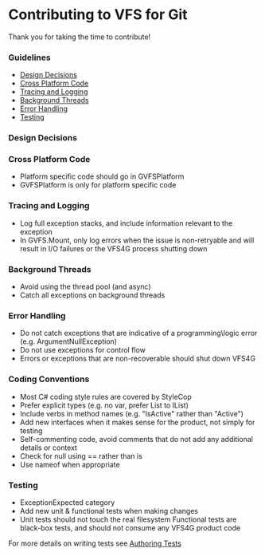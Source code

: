 # Contributing to VFS for Git

Thank you for taking the time to contribute!

### Guidelines

* [Design Decisions](#design-decisions)
* [Cross Platform Code](#cross-platform-code)
* [Tracing and Logging](#tracing-and-logging)
* [Background Threads](#background-threads)
* [Error Handling](#error-handling)
* [Testing](#testing)

### Design Decisions

### Cross Platform Code

- Platform specific code should go in GVFSPlatform
- GVFSPlatform is only for platform specific code

### Tracing and Logging

- Log full exception stacks, and include information relevant to the exception
- In GVFS.Mount, only log errors when the issue is non-retryable and will result in I/O failures or the VFS4G process shutting down

### Background Threads

- Avoid using the thread pool (and async)
- Catch all exceptions on background threads

### Error Handling

- Do not catch exceptions that are indicative of a programming\logic error (e.g. ArgumentNullException)
- Do not use exceptions for control flow
- Errors or exceptions that are non-recoverable should shut down VFS4G

### Coding Conventions

- Most C# coding style rules are covered by StyleCop
- Prefer explicit types (e.g. no var, prefer List to IList)
- Include verbs in method names (e.g. "IsActive" rather than "Active")
- Add new interfaces when it makes sense for the product, not simply for testing
- Self-commenting code, avoid comments that do not add any additional details or context
- Check for null using == rather than is
- Use nameof when appropriate

### Testing

- ExceptionExpected category
- Add new unit & functional tests when making changes
- Unit tests should not touch the real filesystem
Functional tests are black-box tests, and should not consume any VFS4G product code

For more details on writing tests see [Authoring Tests](https://github.com/Microsoft/VFSForGit/blob/master/AuthoringTests.md)